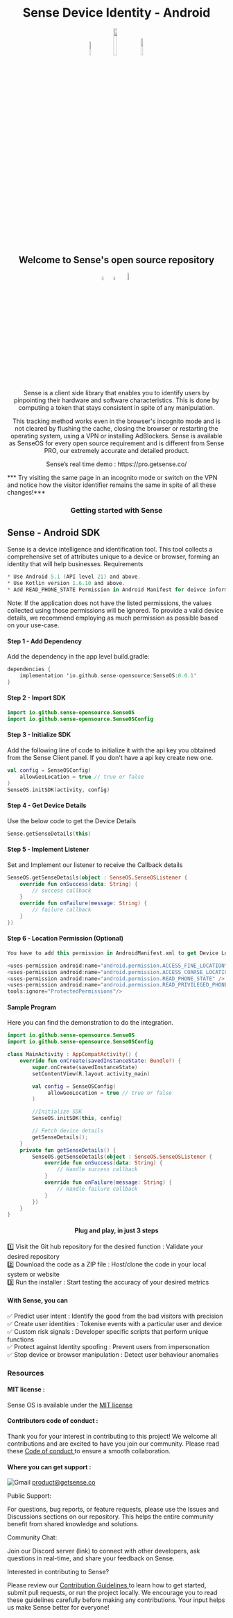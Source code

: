 <h1 align="center" style="text-align:center;">Sense Device Identity - Android</h1>

<p align="center" style="text-align:center;width:100%;">
    <a href="https://github.com/sense-opensource/sense-device-identity-android/blob/main/LICENSE"><img width="9%" src="https://custom-icon-badges.demolab.com/github/license/denvercoder1/custom-icon-badges?logo=law"></a> 
    <img width="12.6%" src="https://badge-generator.vercel.app/api?icon=Github&label=Last%20Commit&status=May&color=6941C6"/> 
    <a href="https://discord.gg/hzNHTpwt">
        <img width="10%" src="https://badge-generator.vercel.app/api?icon=Discord&label=Discord&status=Live&color=6941C6"> 
    </a>
</p>

<h2 align="center" style="text-align:center;">Welcome to Sense's open source repository</h2>

<p align="center" style="text-align:center;width:100%;">  
<img width="4.5%" src="https://custom-icon-badges.demolab.com/badge/Fork-orange.svg?logo=fork"> <img width="4.5%" src="https://custom-icon-badges.demolab.com/badge/Star-yellow.svg?logo=star"> <img width="6.5%" src="https://custom-icon-badges.demolab.com/badge/Commit-green.svg?logo=git-commit&logoColor=fff"> 
</p>

<p style="text-align:center;"> 
  

<p align="center" style="text-align:center;"> Sense is a client side library that enables you to identify users by pinpointing their hardware and software characteristics. This is done by computing a token that stays consistent in spite of any manipulation.</p>                           
<p style="text-align:center;"> This tracking method works even in the browser's incognito mode and is not cleared by flushing the cache, closing the browser or restarting the operating system, using a VPN or installing AdBlockers. Sense is available as SenseOS for every open source requirement and is different from Sense PRO, our extremely accurate and detailed product.</p>


<p align="center" style="text-align:center;"> Sense’s real time demo : https://pro.getsense.co/

*** Try visiting the same page in an incognito mode or switch on the VPN and 
notice how the visitor identifier remains the same in spite of all these changes!*** 

<h3 style="text-align:center;">Getting started with Sense </h3>


## Sense - Android SDK

Sense is a device intelligence and identification tool. This tool collects a comprehensive set of attributes unique to a device or browser, forming an identity that will help businesses.
Requirements

```kotlin
* Use Android 5.1 (API level 21) and above.
* Use Kotlin version 1.6.10 and above.
* Add READ_PHONE_STATE Permission in Android Manifest for deivce information(Optional)
```

Note: If the application does not have the listed permissions, the values collected using those permissions will be ignored. To provide a valid device details, we recommend employing as much permission as possible based on your use-case.

#### Step 1 - Add Dependency

Add the dependency in the app level build.gradle:

```kotlin
dependencies {
    implementation 'io.github.sense-opensource:SenseOS:0.0.1'
}
```

#### Step 2 - Import SDK

```kotlin
import io.github.sense-opensource.SenseOS
import io.github.sense-opensource.SenseOSConfig
```

#### Step 3 - Initialize SDK

Add the following line of code to initialize it with the api key you obtained from the Sense Client panel. If you don't have a api key create new one.

```kotlin
val config = SenseOSConfig(
    allowGeoLocation = true // true or false
)
SenseOS.initSDK(activity, config)
```

#### Step 4 - Get Device Details

Use the below code to get the Device Details

```kotlin
Sense.getSenseDetails(this)
```

#### Step 5 - Implement Listener

Set and Implement our listener to receive the Callback details

```kotlin
SenseOS.getSenseDetails(object : SenseOS.SenseOSListener {
    override fun onSuccess(data: String) {
        // success callback 
    }
    override fun onFailure(message: String) {
        // failure callback
    }
})
```

#### Step 6 - Location Permission (Optional)

````kotlin
You have to add this permission in AndroidManifest.xml to get Device Location Information and to get Retrieve call state, Network state, Network information, Sim datas from READ_PHONE_STATE and READ_PRIVILEGED_PHONE_STATE.

<uses-permission android:name="android.permission.ACCESS_FINE_LOCATION" />
<uses-permission android:name="android.permission.ACCESS_COARSE_LOCATION" />
<uses-permission android:name="android.permission.READ_PHONE_STATE" />
<uses-permission android:name="android.permission.READ_PRIVILEGED_PHONE_STATE"
tools:ignore="ProtectedPermissions"/>

````

#### Sample Program

Here you can find the demonstration to do the integration.

```kotlin
import io.github.sense-opensource.SenseOS
import io.github.sense-opensource.SenseOSConfig

class MainActivity : AppCompatActivity() {
    override fun onCreate(savedInstanceState: Bundle?) {
        super.onCreate(savedInstanceState)
        setContentView(R.layout.activity_main)

        val config = SenseOSConfig(
             allowGeoLocation = true // true or false
        )

        //Initialize SDK
        SenseOS.initSDK(this, config)

        // Fetch device details
        getSenseDetails();
    }
    private fun getSenseDetails() {
        SenseOS.getSenseDetails(object : SenseOS.SenseOSListener {
            override fun onSuccess(data: String) {
                // Handle success callback
            }
            override fun onFailure(message: String) {
                // Handle failure callback
            }
        })
    }
}
```

<h4 style="text-align:center;">Plug and play, in just 3 steps</h3>  

1️⃣ Visit the Git hub repository for the desired function : Validate your desired repository  
2️⃣ Download the code as a ZIP file : Host/clone the code in your local system or website  
3️⃣ Run the installer : Start testing the accuracy of your desired metrics 

#### With Sense, you can  

✅ Predict user intent : Identify the good from the bad visitors with precision  
✅ Create user identities : Tokenise events with a particular user and device  
✅ Custom risk signals : Developer specific scripts that perform unique functions  
✅ Protect against Identity spoofing : Prevent users from impersonation  
✅ Stop device or browser manipulation : Detect user behaviour anomalies 

### Resources 

#### MIT license : 

Sense OS is available under the <a href="https://github.com/sense-opensource/sense-device-identity-android/blob/main/LICENSE"> MIT license </a>

#### Contributors code of conduct : 

Thank you for your interest in contributing to this project! We welcome all contributions and are excited to have you join our community. Please read these <a href="https://github.com/sense-opensource/sense-device-identity-android/blob/main/code_of_conduct.md"> Code of conduct </a> to ensure a smooth collaboration.

#### Where you can get support :     
![Gmail](https://img.shields.io/badge/Gmail-D14836?logo=gmail&logoColor=white)       product@getsense.co 

Public Support:

For questions, bug reports, or feature requests, please use the Issues and Discussions sections on our repository. This helps the entire community benefit from shared knowledge and solutions.

Community Chat:

Join our Discord server (link) to connect with other developers, ask questions in real-time, and share your feedback on Sense.

Interested in contributing to Sense?

Please review our <a href="https://github.com/sense-opensource/sense-device-identity-android/blob/main/CONTRIBUTING.md"> Contribution Guidelines </a> to learn how to get started, submit pull requests, or run the project locally. We encourage you to read these guidelines carefully before making any contributions. Your input helps us make Sense better for everyone!
